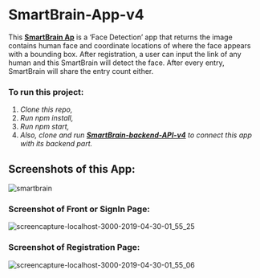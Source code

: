 # SmartBrain-App-v4

This **[SmartBrain Ap](https://smart-brain-app-detect-face.herokuapp.com/)** is a ‘Face Detection’ app that returns the image contains human face and coordinate locations of where the face appears with a bounding box. After registration, a user can input the link of any human and this SmartBrain will detect the face. After every entry, SmartBrain will share the entry count either. 

### To run this project:

1. *Clone this repo,*
2. *Run npm install,*
3. *Run npm start,*
4. *Also, clone and run **[SmartBrain-backend-API-v4](https://github.com/MalihaKabir/SmartBrain-Backend-API-v4)** to connect this app with its backend part.*


## Screenshots of this App:
![smartbrain](https://user-images.githubusercontent.com/43598622/59150461-d0162700-8a45-11e9-85e9-f7f33ee4505d.jpg)


### Screenshot of Front or SignIn Page:
![screencapture-localhost-3000-2019-04-30-01_55_25](https://user-images.githubusercontent.com/43598622/56924019-bf40d000-6aed-11e9-9766-da3ef1de6110.jpg)

### Screenshot of Registration Page:
![screencapture-localhost-3000-2019-04-30-01_55_06](https://user-images.githubusercontent.com/43598622/56959054-fce53d80-6b6d-11e9-8822-13f48d8429ad.jpg)

